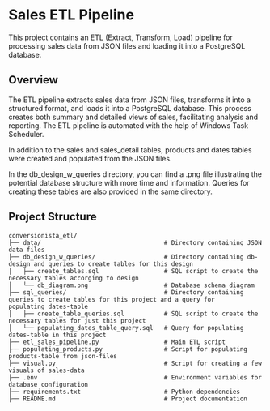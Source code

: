 # Sales ETL Pipeline

This project contains an ETL (Extract, Transform, Load) pipeline for processing sales data from JSON files and loading it into a PostgreSQL database.

## Overview

The ETL pipeline extracts sales data from JSON files, transforms it into a structured format, and loads it into a PostgreSQL database. This process creates both summary and detailed views of sales, facilitating analysis and reporting. The ETL pipeline is automated with the help of Windows Task Scheduler.

In addition to the sales and sales_detail tables, products and dates tables were created and populated from the JSON files.

In the db_design_w_queries directory, you can find a .png file illustrating the potential database structure with more time and information. Queries for creating these tables are also provided in the same directory.


## Project Structure

```plaintext
conversionista_etl/
├── data/                                  # Directory containing JSON data files
├── db_design_w_queries/                   # Directory containing db-design and queries to create tables for this design
│   ├── create_tables.sql                  # SQL script to create the necessary tables accorging to design
│   └── db_diagram.png                     # Database schema diagram
├── sql_queries/                           # Directory containing queries to create tables for this project and a query for    populating dates-table
│   ├── create_table_queries.sql           # SQL script to create the necessary tables for just this project
│   └── populating_dates_table_query.sql   # Query for populating dates-table in this project
├── etl_sales_pipeline.py                  # Main ETL script
├── populating_products.py                 # Script for populating products-table from json-files
├── visual.py                              # Script for creating a few visuals of sales-data
├── .env                                   # Environment variables for database configuration
├── requirements.txt                       # Python dependencies
├── README.md                              # Project documentation